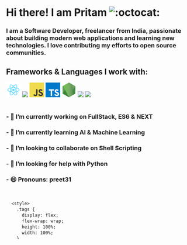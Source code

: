<h1>Hi there! I am Pritam <img class="emoji" title=":octocat:" alt=":octocat:" src="https://github.githubassets.com/images/icons/emoji/octocat.png" height="40" width="40"> </h1>
<!--
**preet31/preet31** is a ✨ _special_ ✨ repository because its `README.md` (this file) appears on your GitHub profile.
-->
<h3>I am a Software Developer, freelancer from India, passionate about building modern web applications and learning new technologies. I love contributing my efforts to open source communities.</h3>

<h2>Frameworks & Languages I work with:</h2>

<code><a href="http://github.com/preet31"><img height="40" src="https://raw.githubusercontent.com/github/explore/80688e429a7d4ef2fca1e82350fe8e3517d3494d/topics/react/react.png"></a></code>
<code><a href="http://github.com/preet31"><img height="40" src="https://avatars0.githubusercontent.com/u/139426?s=200&v=4"></a></code>
<code><a href="http://github.com/preet31"><img height="40" src="https://raw.githubusercontent.com/github/explore/80688e429a7d4ef2fca1e82350fe8e3517d3494d/topics/javascript/javascript.png"></a></code>
<code><a href="http://github.com/preet31"><img height="40" src="https://raw.githubusercontent.com/github/explore/80688e429a7d4ef2fca1e82350fe8e3517d3494d/topics/typescript/typescript.png"></a></code>
<code><a href="http://github.com/preet31"><img height="40" src="https://raw.githubusercontent.com/github/explore/80688e429a7d4ef2fca1e82350fe8e3517d3494d/topics/nodejs/nodejs.png"></code></a>
<code><a href="http://github.com/preet31"><img height="40" src="https://avatars0.githubusercontent.com/u/1525981?s=200&v=4"></a></code>
<code><a href="http://github.com/preet31"><img height="40" src="https://raw.githubusercontent.com/isocpp/logos/master/cpp_logo.png"></a></code>
<br/>
<br/>
<h3>- 🔭 I’m currently working on FullStack, ES6 & NEXT</h3>
<h3>- 🌱 I’m currently learning AI & Machine Learning</h3>
<h3>- 👯 I’m looking to collaborate on Shell Scripting</h3>
<h3>- 🤔 I’m looking for help with Python</h3>
<h3>- 😄 Pronouns: preet31</h3>
<br/>
<svg fill="none" viewBox="0 0 300 120" width="300" height="120" xmlns="http://www.w3.org/2000/svg">
  <foreignObject width="100%" height="100%">
    <div xmlns="http://www.w3.org/1999/xhtml">

      <style>
        .tags {
          display: flex;
          flex-wrap: wrap;
          height: 100%;
          width: 100%;
        }
        .tag {
          background-color: #E3FFFF;
          border-radius: 0.25em;
          color: #0ca4a5;
          border: 1px solid #0ca4a5;
          display: inline-block;
          font-size: 0.75em;
          line-height: 2em;
          margin: 0.125em;
          padding: 0 0.5em;
          text-decoration: none;
          font-family: sans-serif;
        }
      </style>
<br/><br/>
[![Pritam's github stats](https://github-readme-stats.vercel.app/api?username=preet31)](https://github.com/preet31)
[![GitHub Streak](https://github-readme-streak-stats.herokuapp.com?user=preet31&theme=tokyonight)](https://git.io/streak-stats)<br/><br/>
[![Pritam's github activity graph](https://activity-graph.herokuapp.com/graph?username=preet31&theme=github)](https://github.com/preet31/github-readme-activity-graph)



<!--
- 💬 Ask me about ...
- 📫 How to reach me: ...
- 📫 You can connect with me on: [GitHub](http://github.com/preet31)
- ⚡ Fun fact: ...
-->
